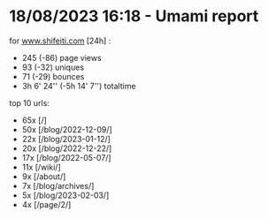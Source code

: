 # 18/08/2023 16:18 - Umami report
for www.shifeiti.com [24h] :

 - 245 (-86) page views
 - 93 (-32) uniques
 - 71 (-29) bounces
 - 3h 6' 24'' (-5h 14' 7'') totaltime


top 10 urls:
 - 65x [/]
 - 50x [/blog/2022-12-09/]
 - 22x [/blog/2023-01-12/]
 - 20x [/blog/2022-12-22/]
 - 17x [/blog/2022-05-07/]
 - 11x [/wiki/]
 - 9x [/about/]
 - 7x [/blog/archives/]
 - 5x [/blog/2023-02-03/]
 - 4x [/page/2/]


